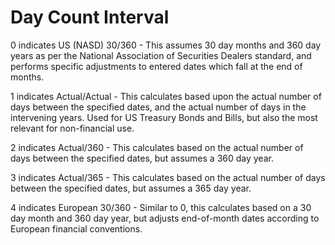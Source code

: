 # Day Count Interval 

0 indicates US (NASD) 30/360 - This assumes 30 day months and 360 day years as per the National Association of Securities Dealers standard, and performs specific adjustments to entered dates which fall at the end of months.

1 indicates Actual/Actual - This calculates based upon the actual number of days between the specified dates, and the actual number of days in the intervening years. Used for US Treasury Bonds and Bills, but also the most relevant for non-financial use.

2 indicates Actual/360 - This calculates based on the actual number of days between the specified dates, but assumes a 360 day year.

3 indicates Actual/365 - This calculates based on the actual number of days between the specified dates, but assumes a 365 day year.

4 indicates European 30/360 - Similar to 0, this calculates based on a 30 day month and 360 day year, but adjusts end-of-month dates according to European financial conventions.